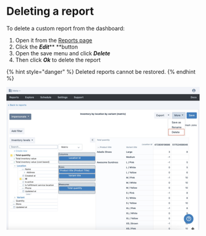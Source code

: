 # Deleting a report



To delete a custom report from the dashboard:

1. Open it from the [Reports page](https://app.betterreports.com/reports)
2. Click the _**Edit**_** **button
3. Open the save menu and click _**Delete**_
4. Then click _**Ok**_ to delete the report

{% hint style="danger" %}
Deleted reports cannot be restored.
{% endhint %}

![](<../../.gitbook/assets/image (71).png>)
